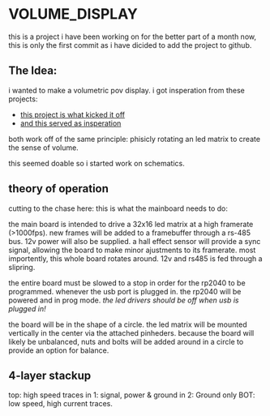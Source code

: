 # VOLUME_DISPLAY
this is a project i have been working on for the better part of a month now, this is only the first commit as i have dicided to add the project to github.

## The Idea:
i wanted to make a volumetric pov display. i got insperation from these projects:

- [this project is what kicked it off](https://hackaday.com/2024/09/09/doom-on-a-volumetric-display/)
- [and this served as insperation](https://hackaday.com/2021/02/21/volumetric-3d-television-is-here/)

both work off of the same principle: phisicly rotating an led matrix to create the sense of volume.

this seemed doable so i started work on schematics.

## theory of operation
cutting to the chase here: this is what the mainboard needs to do:

the main board is intended to drive a 32x16 led matrix at a high framerate (>1000fps).
new frames will be added to a framebuffer through a rs-485 bus. 12v power will also be supplied.
a hall effect sensor will provide a sync signal, allowing the board to make minor ajustments to its framerate.
most importently, this whole board rotates around. 12v and rs485 is fed through a slipring.

the entire board must be slowed to a stop in order for the rp2040 to be programmed.
whenever the usb port is plugged in. the rp2040 will be powered and in prog mode.
*the led drivers should be off when usb is plugged in!*

the board will be in the shape of a circle. the led matrix will be mounted vertically in the center via the attached pinheders.
because the board will likely be unbalanced, nuts and bolts will be added around in a circle to provide an option for balance.

## 4-layer stackup

top: high speed traces
in 1: signal, power & ground
in 2: Ground only
BOT: low speed, high current traces.